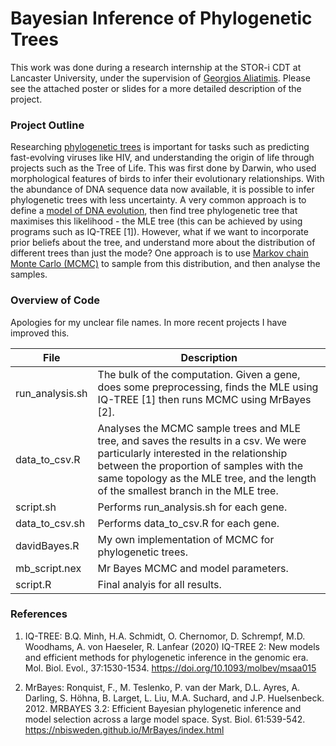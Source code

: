 # Bayesian Inference of Phylogenetic Trees

This work was done during a research internship at the STOR-i CDT at Lancaster University, under the supervision of [Georgios Aliatimis](https://www.lancaster.ac.uk/dsi/about-us/members/george-aliatimis). Please see the attached poster or slides for a more detailed description of the project.

### Project Outline

Researching [phylogenetic trees](https://en.wikipedia.org/wiki/Phylogenetic_tree) is important for tasks such as predicting fast-evolving viruses like HIV, and understanding the origin of life through projects such as the Tree of Life. This was first done by Darwin, who used morphological features of birds to infer their evolutionary relationships. With the abundance of DNA sequence data now available, it is possible to infer phylogenetic trees with less uncertainty. A very common approach is to define a [model of DNA evolution](https://en.wikipedia.org/wiki/Models_of_DNA_evolution), then find tree phylogenetic tree that maximises this likelihood - the MLE tree (this can be achieved by using programs such as IQ-TREE [1]). However, what if we want to incorporate prior beliefs about the tree, and understand more about the distribution of different trees than just the mode? One approach is to use [Markov chain Monte Carlo (MCMC)](https://en.wikipedia.org/wiki/Markov_chain_Monte_Carlo) to sample from this distribution, and then analyse the samples.

### Overview of Code

Apologies for my unclear file names. In more recent projects I have improved this.

| File | Description |
| ---- | ----------- |
| run_analysis.sh | The bulk of the computation. Given a gene, does some preprocessing, finds the MLE using IQ-TREE [1] then runs MCMC using MrBayes [2]. |
| data_to_csv.R | Analyses the MCMC sample trees and MLE tree, and saves the results in a csv. We were particularly interested in the relationship between the proportion of samples with the same topology as the MLE tree, and the length of the smallest branch in the MLE tree. |
| script.sh | Performs run_analysis.sh for each gene. |
| data_to_csv.sh | Performs data_to_csv.R for each gene. |
| davidBayes.R | My own implementation of MCMC for phylogenetic trees. |
| mb_script.nex | Mr Bayes MCMC and model parameters. |
| script.R | Final analyis for all results. |

### References

1. IQ-TREE: B.Q. Minh, H.A. Schmidt, O. Chernomor, D. Schrempf, M.D. Woodhams, A. von Haeseler, R. Lanfear (2020) IQ-TREE 2: New models and efficient methods for phylogenetic inference in the genomic era. Mol. Biol. Evol., 37:1530-1534. https://doi.org/10.1093/molbev/msaa015

2. MrBayes: Ronquist, F., M. Teslenko, P. van der Mark, D.L. Ayres, A. Darling, S. Höhna, B. Larget, L. Liu, M.A. Suchard, and J.P. Huelsenbeck. 2012. MRBAYES 3.2: Efficient Bayesian phylogenetic inference and model selection across a large model space. Syst. Biol. 61:539-542. https://nbisweden.github.io/MrBayes/index.html